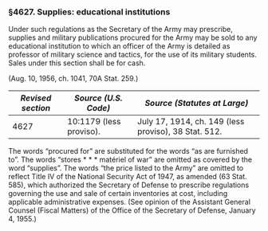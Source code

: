 ### §4627. Supplies: educational institutions ###

Under such regulations as the Secretary of the Army may prescribe, supplies and military publications procured for the Army may be sold to any educational institution to which an officer of the Army is detailed as professor of military science and tactics, for the use of its military students. Sales under this section shall be for cash.

(Aug. 10, 1956, ch. 1041, 70A Stat. 259.)

|*Revised section*| *Source (U.S. Code)*  |            *Source (Statutes at Large)*            |
|-----------------|-----------------------|----------------------------------------------------|
|      4627       |10:1179 (less proviso).|July 17, 1914, ch. 149 (less proviso), 38 Stat. 512.|

The words “procured for” are substituted for the words “as are furnished to”. The words “stores \* \* \* matériel of war” are omitted as covered by the word “supplies”. The words “the price listed to the Army” are omitted to reflect Title IV of the National Security Act of 1947, as amended (63 Stat. 585), which authorized the Secretary of Defense to prescribe regulations governing the use and sale of certain inventories at cost, including applicable administrative expenses. (See opinion of the Assistant General Counsel (Fiscal Matters) of the Office of the Secretary of Defense, January 4, 1955.)